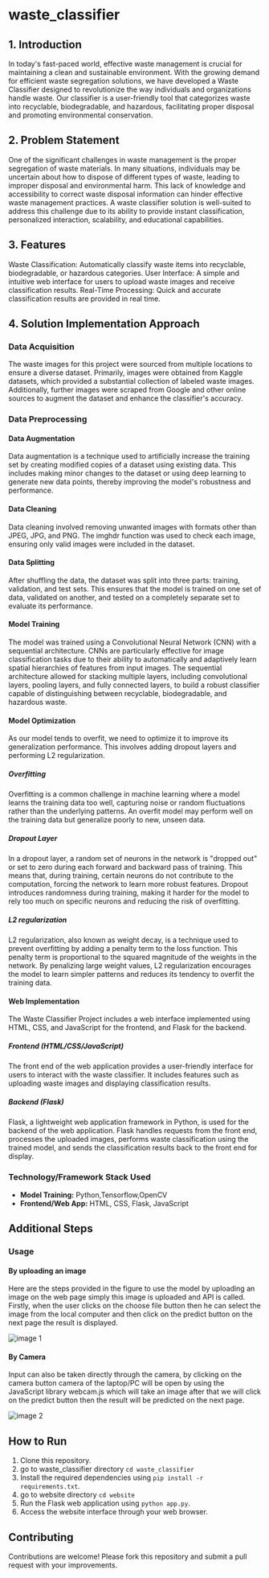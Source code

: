 # waste_classifier

## 1. Introduction

In today's fast-paced world, effective waste management is crucial for maintaining a clean and sustainable environment. With the growing demand for efficient waste segregation solutions, we have developed a Waste Classifier designed to revolutionize the way individuals and organizations handle waste. Our classifier is a user-friendly tool that categorizes waste into recyclable, biodegradable, and hazardous, facilitating proper disposal and promoting environmental conservation.

## 2. Problem Statement

One of the significant challenges in waste management is the proper segregation of waste materials. In many situations, individuals may be uncertain about how to dispose of different types of waste, leading to improper disposal and environmental harm. This lack of knowledge and accessibility to correct waste disposal information can hinder effective waste management practices. A waste classifier solution is well-suited to address this challenge due to its ability to provide instant classification, personalized interaction, scalability, and educational capabilities.

## 3. Features
Waste Classification: Automatically classify waste items into recyclable, biodegradable, or hazardous categories.
User Interface: A simple and intuitive web interface for users to upload waste images and receive classification results.
Real-Time Processing: Quick and accurate classification results are provided in real time.
## 4. Solution Implementation Approach


### Data Acquisition
The waste images for this project were sourced from multiple locations to ensure a diverse dataset. Primarily, images were obtained from Kaggle datasets, which provided a substantial collection of labeled waste images. Additionally, further images were scraped from Google and other online sources to augment the dataset and enhance the classifier's accuracy.

### Data Preprocessing
#### Data Augmentation
Data augmentation is a technique used to artificially increase the training set by creating modified copies of a dataset using existing data. This includes making minor changes to the dataset or using deep learning to generate new data points, thereby improving the model's robustness and performance.

#### Data Cleaning
Data cleaning involved removing unwanted images with formats other than JPEG, JPG, and PNG. The imghdr function was used to check each image, ensuring only valid images were included in the dataset.

#### Data Splitting
After shuffling the data, the dataset was split into three parts: training, validation, and test sets. This ensures that the model is trained on one set of data, validated on another, and tested on a completely separate set to evaluate its performance.


#### Model Training
The model was trained using a Convolutional Neural Network (CNN) with a sequential architecture. CNNs are particularly effective for image classification tasks due to their ability to automatically and adaptively learn spatial hierarchies of features from input images. The sequential architecture allowed for stacking multiple layers, including convolutional layers, pooling layers, and fully connected layers, to build a robust classifier capable of distinguishing between recyclable, biodegradable, and hazardous waste.

#### Model Optimization
As our model tends to overfit, we need to optimize it to improve its generalization performance. This involves adding dropout layers and performing L2 regularization.

##### Overfitting
Overfitting is a common challenge in machine learning where a model learns the training data too well, capturing noise or random fluctuations rather than the underlying patterns. An overfit model may perform well on the training data but generalize poorly to new, unseen data.

##### Dropout Layer
In a dropout layer, a random set of neurons in the network is "dropped out" or set to zero during each forward and backward pass of training. This means that, during training, certain neurons do not contribute to the computation, forcing the network to learn more robust features. Dropout introduces randomness during training, making it harder for the model to rely too much on specific neurons and reducing the risk of overfitting.
##### L2 regularization
L2 regularization, also known as weight decay, is a technique used to prevent overfitting by adding a penalty term to the loss function. This penalty term is proportional to the squared magnitude of the weights in the network. By penalizing large weight values, L2 regularization encourages the model to learn simpler patterns and reduces its tendency to overfit the training data.

#### Web Implementation
The Waste Classifier Project includes a web interface implemented using HTML, CSS, and JavaScript for the frontend, and Flask for the backend.

##### Frontend (HTML/CSS/JavaScript)
The front end of the web application provides a user-friendly interface for users to interact with the waste classifier. It includes features such as uploading waste images and displaying classification results.

##### Backend (Flask)
Flask, a lightweight web application framework in Python, is used for the backend of the web application. Flask handles requests from the front end, processes the uploaded images, performs waste classification using the trained model, and sends the classification results back to the front end for display.

### Technology/Framework Stack Used

- **Model Training:** Python,Tensorflow,OpenCV
- **Frontend/Web App:** HTML, CSS, Flask, JavaScript

## Additional Steps

### Usage 
#### By uploading an image
Here are the steps provided in the figure to use the model by uploading an image on the 
web page simply this image is uploaded and API is called. Firstly, when the user clicks on 
the choose file button then he can select the image from the local computer and then click
on the predict button on the next page the result is displayed.

![image  1](https://github.com/gufran21/waste_classifier/assets/111707501/a87c17c1-b5db-404c-a6b9-a43ef1535b76)

#### By Camera 
Input can also be taken directly through the camera, by clicking on the camera button 
camera of the laptop/PC will be open by using the JavaScript library webcam.js which will 
take an image after that we will click on the predict button then the result will be predicted 
on the next page.

![image 2](https://github.com/gufran21/waste_classifier/assets/111707501/c988c49c-4d00-4ced-a7dd-89878aab1b29)

## How to Run

1. Clone this repository.
2. go to waste_classifier directory `cd waste_classifier`
3. Install the required dependencies using `pip install -r requirements.txt`.
4. go to website directory `cd website`
5. Run the Flask web application using `python app.py`.
6. Access the website interface through your web browser.


## Contributing
Contributions are welcome! Please fork this repository and submit a pull request with your improvements.

